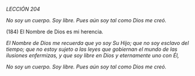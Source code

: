 *LECCIÓN 204*

*No soy un cuerpo. Soy libre.*
*Pues aún soy tal como Dios me creó.*

(184) El Nombre de Dios es mi herencia.

_El Nombre de Dios me recuerda que yo soy Su Hijo; que no soy esclavo del tiempo; que no estoy sujeto a las leyes que gobiernan el mundo de las ilusiones enfermizas, y que soy libre en Dios y eternamente uno con Él,_

*No soy un cuerpo. Soy libre.*
*Pues aún soy tal como Dios me creó.*
